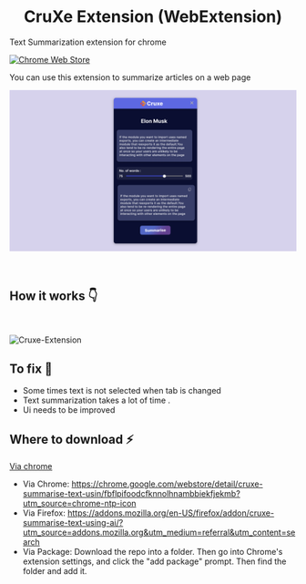 <h1 align='center' >CruXe Extension (WebExtension)</h1>

Text Summarization extension for chrome

[![Chrome Web Store](https://img.shields.io/badge/Chrome-Extension-green.svg?style=flat-square)](https://chrome.google.com/webstore/detail/cruxe-summarise-text-usin/fbflpifoodcfknnolhnambbiekfjekmb?utm_source=chrome-ntp-icon)

You can use this extension to summarize articles on a web page

![Cruxe-Extension](images/extension.png)

<br/>

## How it works 👇
 
<br/>

![Cruxe-Extension](images/howitworks.gif)

## To fix 📢

-   Some times text is not selected when tab is changed
-   Text summarization takes a lot of time .
-   Ui needs to be improved 

## Where to download ⚡
<a href='https://chrome.google.com/webstore/detail/cruxe-summarise-text-usin/fbflpifoodcfknnolhnambbiekfjekmb?utm_source=chrome-ntp-icon' target='_blank' > Via chrome</a>
* Via Chrome: https://chrome.google.com/webstore/detail/cruxe-summarise-text-usin/fbflpifoodcfknnolhnambbiekfjekmb?utm_source=chrome-ntp-icon
* Via Firefox: https://addons.mozilla.org/en-US/firefox/addon/cruxe-summarise-text-using-ai/?utm_source=addons.mozilla.org&utm_medium=referral&utm_content=search
* Via Package: Download the repo into a folder. Then go into Chrome's extension settings, and click the "add package" prompt. Then find the folder and add it. 
